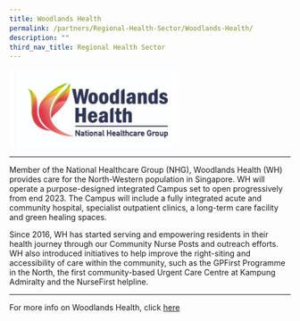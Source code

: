 ```yaml
---
title: Woodlands Health
permalink: /partners/Regional-Health-Sector/Woodlands-Health/
description: ""
third_nav_title: Regional Health Sector
---
```

<tr>  
		<td><img src="/images/Woodlands%20HEalth.jpg" 
						 style="width:300px;"/></td>  	
  </tr>   
	

---------------------------------------------

Member of the National Healthcare Group (NHG), Woodlands Health (WH) provides care for the North-Western population in Singapore. WH will operate a purpose-designed integrated Campus set to open progressively from end 2023. The Campus will include a fully integrated acute and community hospital, specialist outpatient clinics, a long-term care facility and green healing spaces.

Since 2016, WH has started serving and empowering residents in their health journey through our Community Nurse Posts and outreach efforts. WH also introduced initiatives to help improve the right-siting and accessibility of care within the community, such as the GPFirst Programme in the North, the first community-based Urgent Care Centre at Kampung Admiralty and the NurseFirst helpline. 

--------------------------------------------

For more info on Woodlands Health, click [here](https://www.whc.sg/)